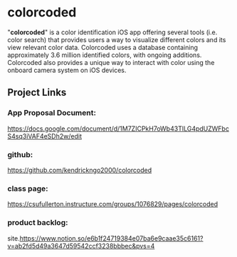 # colorcoded
"**colorcoded**" is a color identification iOS app offering several tools (i.e. color search) that provides users a way to visualize different colors and its view relevant color data. Colorcoded uses a database containing approximately 3.6 million identified colors, with ongoing additions. Colorcoded also provides a unique way to interact with color using the onboard camera system on iOS devices.

## Project Links
### App Proposal Document: 
https://docs.google.com/document/d/1M7ZICPkH7oWb43TILG4pdUZWFbcS4sq3iVAF4eSDh2w/edit 

### github: 
https://github.com/kendrickngo2000/colorcoded 

### class page: 
https://csufullerton.instructure.com/groups/1076829/pages/colorcoded

### product backlog: 
site.https://www.notion.so/e6b1f24719384e07ba6e9caae35c6161?v=ab2fd5d49a3647d59542ccf3238bbbec&pvs=4
